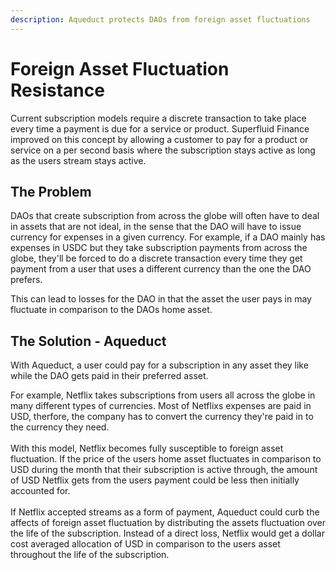 ```yaml
---
description: Aqueduct protects DAOs from foreign asset fluctuations
---
```


# Foreign Asset Fluctuation Resistance

Current subscription models require a discrete transaction to take place every time a payment is due for a service or product. Superfluid Finance improved on this concept by allowing a customer to pay for a product or service on a per second basis where the subscription stays active as long as the users stream stays active.

## The Problem

DAOs that create subscription from across the globe will often have to deal in assets that are not ideal, in the sense that the DAO will have to issue currency for expenses in a given currency. For example, if a DAO mainly has expenses in USDC but they take subscription payments from across the globe, they'll be forced to do a discrete transaction every time they get payment from a user that uses a different currency than the one the DAO prefers.

This can lead to losses for the DAO in that the asset the user pays in may fluctuate in comparison to the DAOs home asset.&#x20;

## The Solution - Aqueduct

With Aqueduct, a user could pay for a subscription in any asset they like while the DAO gets paid in their preferred asset.&#x20;

For example, Netflix takes subscriptions from users all across the globe in many different types of currencies. Most of Netflixs expenses are paid in USD, therfore, the company has to convert the currency they're paid in to the currency they need.\
\
With this model, Netflix becomes fully susceptible to foreign asset fluctuation. If the price of the users home asset fluctuates in comparison to USD during the month that their subscription is active through, the amount of USD Netflix gets from the users payment could be less then initially accounted for.\
\
If Netflix accepted streams as a form of payment, Aqueduct could curb the affects of foreign asset fluctuation by distributing the assets fluctuation over the life of the subscription. Instead of a direct loss, Netflix would get a dollar cost averaged allocation of USD in comparison to the users asset throughout the life of the subscription.
